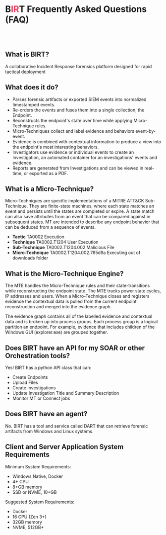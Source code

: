 # <span class="center-text">B<span style="color: #EA3E5D;">IR</span>T Frequently Asked Questions (FAQ)</span>
<br><br>
## **What is BIRT?**
A collaborative Incident Response forensics platform designed for rapid tactical deployment

## **What does it do?**
- Parses forensic artifacts or exported SIEM events into normalized timestamped events.
- Re-orders the events and fuses them into a single collection, the Endpoint.
- Reconstructs the endpoint's state over time while applying Micro-Technique rules.
- Micro-Techniques collect and label evidence and behaviors event-by-event.
- Evidence is combined with contextual information to produce a view into the endpoint's most interesting behaviors.
- Investigators use evidence or individual events to create an Investigation, an automated container for an investigations' events and evidence.
- Reports are generated from Investigations and can be viewed in real-time, or exported as a PDF.

## **What is a Micro-Technique?**
Micro-Techniques are specific implementations of a MITRE ATT&CK Sub-Technique. They are finite-state machines, where each state matches an event and persists until the states are completed or expire.  A state match can also save attributes from an event that can be compared against in subsequent states.  MT are intended to describe any endpoint behavior that can be deduced from a sequence of events. 

- **Tactic** TA0002 Execution
- **Technique** TA0002.T1204 User Execution
- **Sub-Technique** TA0002.T1204.002 Malicious File
- **Micro-Technique** TA0002.T1204.002.765d9a Executing out of downloads folder

## **What is the Micro-Technique Engine?**
The MTE handles the Micro-Technique rules and their state-transitions while reconstructing the endpoint state.  The MTE tracks power state cycles, IP addresses and users.  When a Micro-Technique closes and registers evidence the contextual data is pulled from the current endpoint reconstruction and merged into the evidence graph.  

The evidence graph contains all of the labelled evidence and contextual data and is broken up into process groups.  Each process group is a logical partition an endpoint.  For example, evidence that includes children of the Windows GUI (explorer.exe) are grouped together.

## **Does BIRT have an API for my SOAR or other Orchestration tools?**
Yes! BIRT has a python API class that can:

- Create Endpoints
- Upload Files
- Create Investigations
- Update Investigation Title and Summary Description
- Monitor MT or Connect jobs

## **Does BIRT have an agent?**
No.  BIRT has a tool and service called DART that can retrieve forensic artifacts from Windows and Linux systems.

## **Client and Server Application System Requirements**
Minimum System Requirements:
- Windows Native, Docker
- 4+ CPU
- 8+GB memory
- SSD or NVME, 10+GB

Suggested System Requirements:
- Docker
- 16 CPU (Zen 3+)
- 32GB memory
- NVME, 512GB+